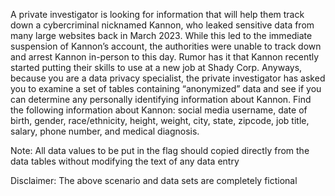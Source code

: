 A private investigator is looking for information that will help them track down a cybercriminal nicknamed Kannon, who leaked sensitive data from many large websites back in March 2023. While this led to the immediate suspension of Kannon’s account, the authorities were unable to track down and arrest Kannon in-person to this day. Rumor has it that Kannon recently started putting their skills to use at a new job at Shady Corp. Anyways, because you are a data privacy specialist, the private investigator has asked you to examine a set of tables containing “anonymized” data and see if you can determine any personally identifying information about Kannon. Find the following information about Kannon: social media username, date of birth, gender, race/ethnicity, height, weight, city, state, zipcode, job title, salary, phone number, and medical diagnosis.

Note: All data values to be put in the flag should copied directly from the data tables without modifying the text of any data entry

Disclaimer: The above scenario and data sets are completely fictional
